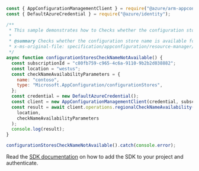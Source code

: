 ```javascript
const { AppConfigurationManagementClient } = require("@azure/arm-appconfiguration");
const { DefaultAzureCredential } = require("@azure/identity");

/**
 * This sample demonstrates how to Checks whether the configuration store name is available for use.
 *
 * @summary Checks whether the configuration store name is available for use.
 * x-ms-original-file: specification/appconfiguration/resource-manager/Microsoft.AppConfiguration/stable/2022-05-01/examples/RegionalCheckNameNotAvailable.json
 */
async function configurationStoresCheckNameNotAvailable() {
  const subscriptionId = "c80fb759-c965-4c6a-9110-9b2b2d038882";
  const location = "westus";
  const checkNameAvailabilityParameters = {
    name: "contoso",
    type: "Microsoft.AppConfiguration/configurationStores",
  };
  const credential = new DefaultAzureCredential();
  const client = new AppConfigurationManagementClient(credential, subscriptionId);
  const result = await client.operations.regionalCheckNameAvailability(
    location,
    checkNameAvailabilityParameters
  );
  console.log(result);
}

configurationStoresCheckNameNotAvailable().catch(console.error);
```

Read the [SDK documentation](https://github.com/Azure/azure-sdk-for-js/blob/%40azure%2Farm-appconfiguration_3.0.0/sdk/appconfiguration/arm-appconfiguration/README.md) on how to add the SDK to your project and authenticate.
